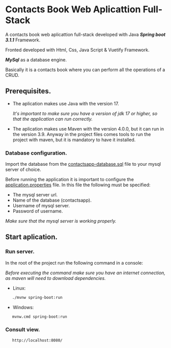 # Contacts Book Web Aplicattion Full-Stack 

A contacts book web aplicattion full-stack developed with Java **_Spring boot 3.1.1_** Framework.

Fronted developed with Html, Css, Java Script & Vuetify Framework.

**_MySql_** as a database engine.

Basically it is a contacts book where you can perform all the operations of a CRUD.

## Prerequisites.

* The aplication makes use Java with the version 17.
  
  *_It's important to make sure you have a version of jdk 17 or higher, so that the application can run correctly._*

* The aplication makes use Maven with the version 4.0.0, but it can run in the version 3.9. Anyway in the project files comes tools to run the project with maven, but it is mandatory to have it installed.

### Database configuration.

Import the database from the [contactsapp-database.sql](https://github.com/richardfm77/ContactsBookWebAplicattion/blob/main/contactsapp-database.sql) file to your mysql server of choice.

Before running the application it is important to configure the [application.properties](https://github.com/richardfm77/ContactsBookWebAplicattion/blob/main/src/main/resources/application.properties) file. In this file the following must be specified:

* The mysql server url.
* Name of the database (contactsapp).
* Username of mysql server.
* Password of username.

*_Make sure that the mysql server is working properly._*

## Start aplication.

### Run server.

In the root of the project run the following command in a console:

*_Before executing the command make sure you have an internet connection, as maven will need to download dependencies._*

* Linux:
```sh
   ./mvnw spring-boot:run
```

* Windows:
```sh
   mvnw.cmd spring-boot:run
```

### Consult view.
```sh
   http://localhost:8080/
```
